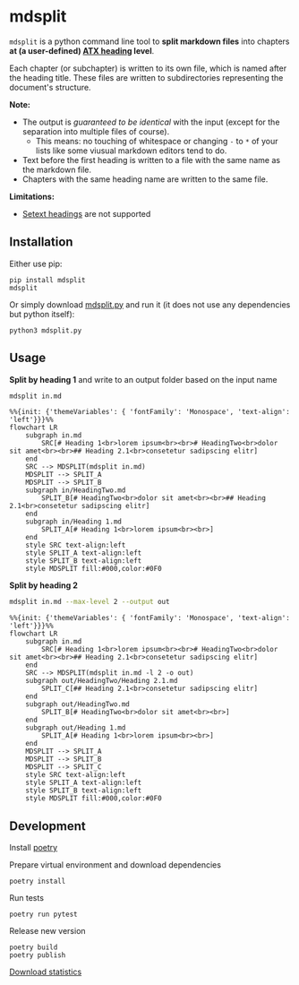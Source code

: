# mdsplit

`mdsplit` is a python command line tool to
**split markdown files** into chapters
**at (a user-defined) [ATX heading](https://spec.commonmark.org/0.30/#atx-headings) level**.

Each chapter (or subchapter) is written to its own file,
which is named after the heading title.
These files are written to subdirectories representing the document's structure.

**Note:**
- The output is *guaranteed to be identical* with the input
  (except for the separation into multiple files of course).
    - This means: no touching of whitespace or changing `-` to `*` of your lists
      like some viusual markdown editors tend to do.
- Text before the first heading is written to a file with the same name as the markdown file.
- Chapters with the same heading name are written to the same file.

**Limitations:**
- [Setext headings](https://spec.commonmark.org/0.30/#setext-headings) are not supported

## Installation

Either use pip:

    pip install mdsplit
    mdsplit

Or simply download [mdsplit.py](mdsplit.py) and run it (it does not use any dependencies but python itself):

    python3 mdsplit.py

## Usage

**Split by heading 1** and write to an output folder based on the input name 

```bash
mdsplit in.md
```

```mermaid
%%{init: {'themeVariables': { 'fontFamily': 'Monospace', 'text-align': 'left'}}}%%
flowchart LR
    subgraph in.md
        SRC[# Heading 1<br>lorem ipsum<br><br># HeadingTwo<br>dolor sit amet<br><br>## Heading 2.1<br>consetetur sadipscing elitr]
    end
    SRC --> MDSPLIT(mdsplit in.md)
    MDSPLIT --> SPLIT_A
    MDSPLIT --> SPLIT_B
    subgraph in/HeadingTwo.md
        SPLIT_B[# HeadingTwo<br>dolor sit amet<br><br>## Heading 2.1<br>consetetur sadipscing elitr]
    end
    subgraph in/Heading 1.md
        SPLIT_A[# Heading 1<br>lorem ipsum<br><br>]
    end
    style SRC text-align:left
    style SPLIT_A text-align:left
    style SPLIT_B text-align:left
    style MDSPLIT fill:#000,color:#0F0
```

**Split by heading 2**

```bash
mdsplit in.md --max-level 2 --output out
```

```mermaid
%%{init: {'themeVariables': { 'fontFamily': 'Monospace', 'text-align': 'left'}}}%%
flowchart LR
    subgraph in.md
        SRC[# Heading 1<br>lorem ipsum<br><br># HeadingTwo<br>dolor sit amet<br><br>## Heading 2.1<br>consetetur sadipscing elitr]
    end
    SRC --> MDSPLIT(mdsplit in.md -l 2 -o out)
    subgraph out/HeadingTwo/Heading 2.1.md
        SPLIT_C[## Heading 2.1<br>consetetur sadipscing elitr]
    end
    subgraph out/HeadingTwo.md
        SPLIT_B[# HeadingTwo<br>dolor sit amet<br><br>]
    end
    subgraph out/Heading 1.md
        SPLIT_A[# Heading 1<br>lorem ipsum<br><br>]
    end
    MDSPLIT --> SPLIT_A
    MDSPLIT --> SPLIT_B
    MDSPLIT --> SPLIT_C
    style SRC text-align:left
    style SPLIT_A text-align:left
    style SPLIT_B text-align:left
    style MDSPLIT fill:#000,color:#0F0
```

## Development

Install [poetry](https://python-poetry.org)

Prepare virtual environment and download dependencies

    poetry install

Run tests

    poetry run pytest

Release new version

    poetry build
    poetry publish

[Download statistics](https://pypistats.org/packages/mdsplit)